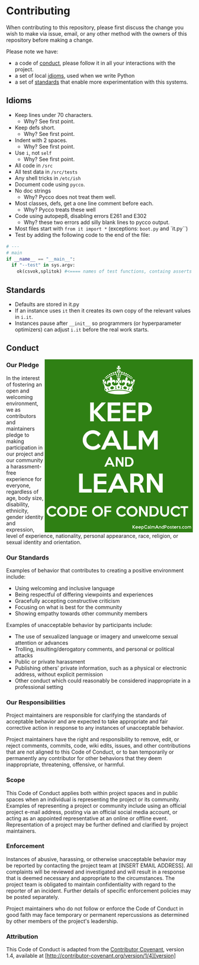 # Contributing

When contributing to this repository, please first discuss the change you wish to make via issue,
email, or any other method with the owners of this repository before making a change. 

Please note we have:

- a code of [conduct](#conduct), please follow it in all your interactions with the project.
- a set of local [idioms](#idioms), used when we write Python
- a set of [standards](#standards) that enable more experimentation with this systems.

## Idioms

- Keep lines under 70 characters.
  - Why? See first point.
- Keep defs short.
  - Why? See first point.
- Indent with 2 spaces.
  - Why? See first point.
- Use `i`, not `self` 
  - Why? See first point.
- All code in `/src`
- All test data in `/src/tests`
- Any shell tricks in `/etc/ish`
- Document code using `pycco`.
- No doc strings 
  - Why? Pycco does not treat them well.
- Most classes, defs, get a one line comment before each.
  - Why? Pycco treats these well
- Code using autopep8, disabling errors E261 and E302 
  - Why? these two errors add silly blank lines to pycco output.
- Most files start with `from it import *` (exceptions: `boot.py` and `it.py``)
- Test by adding the following code  to the end of the file:

```python
# ---
# main
if __name__ == "__main__":
  if "--test" in sys.argv:
    ok(csvok,splitok) #<==== names of test functions, containg asserts
```

## Standards

- Defaults are stored in it.py
- If an instance uses `it` then it creates its own copy of the relevant values in
  `i.it`.
- Instances pause after `__init__` so programmers (or hyperparameter
  optimizers) can adjust `i.it` before the real work starts.

## Conduct

<img src="https://github.com/timm/bnbad2/raw/main/etc/img/conduct.png"
     align=right width=400>

### Our Pledge

In the interest of fostering an open and welcoming environment, we as
contributors and maintainers pledge to making participation in our project and
our community a harassment-free experience for everyone, regardless of age, body
size, disability, ethnicity, gender identity and expression, level of experience,
nationality, personal appearance, race, religion, or sexual identity and
orientation.

### Our Standards

Examples of behavior that contributes to creating a positive environment
include:

* Using welcoming and inclusive language
* Being respectful of differing viewpoints and experiences
* Gracefully accepting constructive criticism
* Focusing on what is best for the community
* Showing empathy towards other community members

Examples of unacceptable behavior by participants include:

* The use of sexualized language or imagery and unwelcome sexual attention or
advances
* Trolling, insulting/derogatory comments, and personal or political attacks
* Public or private harassment
* Publishing others' private information, such as a physical or electronic
  address, without explicit permission
* Other conduct which could reasonably be considered inappropriate in a
  professional setting

### Our Responsibilities

Project maintainers are responsible for clarifying the standards of acceptable
behavior and are expected to take appropriate and fair corrective action in
response to any instances of unacceptable behavior.

Project maintainers have the right and responsibility to remove, edit, or
reject comments, commits, code, wiki edits, issues, and other contributions
that are not aligned to this Code of Conduct, or to ban temporarily or
permanently any contributor for other behaviors that they deem inappropriate,
threatening, offensive, or harmful.

### Scope

This Code of Conduct applies both within project spaces and in public spaces
when an individual is representing the project or its community. Examples of
representing a project or community include using an official project e-mail
address, posting via an official social media account, or acting as an appointed
representative at an online or offline event. Representation of a project may be
further defined and clarified by project maintainers.

### Enforcement

Instances of abusive, harassing, or otherwise unacceptable behavior may be
reported by contacting the project team at [INSERT EMAIL ADDRESS]. All
complaints will be reviewed and investigated and will result in a response that
is deemed necessary and appropriate to the circumstances. The project team is
obligated to maintain confidentiality with regard to the reporter of an incident.
Further details of specific enforcement policies may be posted separately.

Project maintainers who do not follow or enforce the Code of Conduct in good
faith may face temporary or permanent repercussions as determined by other
members of the project's leadership.

### Attribution

This Code of Conduct is adapted from the [Contributor Covenant][homepage], version 1.4,
available at [http://contributor-covenant.org/version/1/4][version]

[homepage]: http://contributor-covenant.org
[version]: http://contributor-covenant.org/version/1/4/
